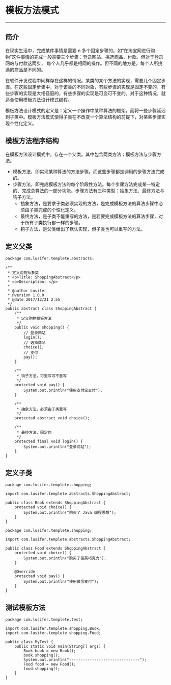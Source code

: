 # 模板方法模式

---

## 简介

在现实生活中，完成某件事情是需要 n 多个固定步骤的。如“在淘宝网进行购物”这件事情的完成一般需要三个步骤：登录网站、挑选商品、付款。但对于登录网站与付款这两步， 每个人几乎都是相同的操作。但不同的地方是，每个人所挑选的商品是不同的。

在软件开发过程中同样存在这样的情况。某类的某个方法的实现，需要几个固定步骤。在这些固定步骤中，对于该类的不同对象，有些步骤的实现是固定不变的，有些步骤的实现是大相径庭的，有些步骤的实现是可变可不变的。对于这种情况，就适合使用模板方法设计模式编程。

模板方法设计模式的定义是：定义一个操作中某种算法的框架，而将一些步骤延迟到子类中。模板方法模式使得子类在不改变一个算法结构的前提下，对某些步骤实现个性化定义。

## 模板方法程序结构

在模板方法设计模式中，存在一个父类。其中包含两类方法：模板方法与步骤方法。

* 模板方法，即实现某种算法的方法步骤。而这些步骤都是调用的步骤方法完成的。
* 步骤方法，即完成模板方法的每个阶段性方法。每个步骤方法完成某一特定的、完成总算法的一部分功能。步骤方法有三种类型：抽象方法、最终方法与钩子方法。
	* 抽象方法，是要求子类必须实现的方法，是完成模板方法的算法步骤中必须由子类完成的个性化定义。
	* 最终方法，是子类不能重写的方法，是若要完成模板方法的算法步骤，对于所有子类执行都一样的步骤。
	* 钩子方法，是父类给出了默认实现，但子类也可以重写的方法。

## 定义父类

```
package com.lusifer.templete.abstracts;

/**
 * 定义购物抽象类
 * <p>Title: ShoppingAbstract</p>
 * <p>Description: </p>
 *
 * @author Lusifer
 * @version 1.0.0
 * @date 2017/12/21 2:55
 */
public abstract class ShoppingAbstract {
    /**
     * 定义购物模板方法
     */
    public void shopping() {
        // 登录网站
        login();
        // 选择商品
        choice();
        // 支付
        pay();
    }

    /**
     * 钩子方法，可重写可不重写
     */
    protected void pay() {
        System.out.println("使用支付宝支付");
    }

    /**
     * 抽象方法，必须由子类重写
     */
    protected abstract void choice();

    /**
     * 最终方法，固定的
     */
    protected final void login() {
        System.out.println("登录网站");
    }
}
```

## 定义子类

```
package com.lusifer.templete.shopping;

import com.lusifer.templete.abstracts.ShoppingAbstract;

public class Book extends ShoppingAbstract {
    protected void choice() {
        System.out.println("购买了 Java 编程思想");
    }
}
```

```
package com.lusifer.templete.shopping;

import com.lusifer.templete.abstracts.ShoppingAbstract;

public class Food extends ShoppingAbstract {
    protected void choice() {
        System.out.println("购买了德芙巧克力");
    }

    @Override
    protected void pay() {
        System.out.println("使用微信支付");
    }
}
```

## 测试模板方法

```
package com.lusifer.templete.test;

import com.lusifer.templete.shopping.Book;
import com.lusifer.templete.shopping.Food;

public class MyTest {
    public static void main(String[] args) {
        Book book = new Book();
        book.shopping();
        System.out.println("-------------------------------");
        Food food = new Food();
        food.shopping();
    }
}
```
